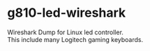 # g810-led-wireshark</br>

Wireshark Dump for Linux led controller.</br>
This include many Logitech gaming keyboards.</br>
